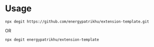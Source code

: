 # Usage
```
npx degit https://github.com/energypatrikhu/extension-template.git
```
OR
```
npx degit energypatrikhu/extension-template
```
